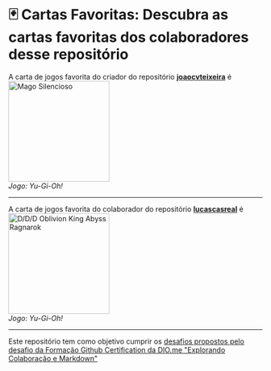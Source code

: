 # 🃏 Cartas Favoritas: Descubra as cartas favoritas dos colaboradores desse repositório

A carta de jogos favorita do criador do repositório **[joaocvteixeira](https://github.com/joaocvteixeira)** é  
<img src="https://images.ygoprodeck.com/images/cards/41175645.jpg" width="200" alt="Mago Silencioso">  
_Jogo: Yu-Gi-Oh!_

---

A carta de jogos favorita do colaborador do repositório **[lucascasreal](https://github.com/lucascasreal)** é  
<img src="https://images-wixmp-ed30a86b8c4ca887773594c2.wixmp.com/f/6e3248ca-b4ca-45f2-98d8-0c50ebd52f42/d927929-0df74e87-5c3c-460e-a731-d11f610c3ab1.png/v1/fit/w_600,h_875,q_70,strp/d_d_d_oblivion_king_abyss_ragnarok_by_kai1411_d927929-375w-2x.jpg?token=eyJ0eXAiOiJKV1QiLCJhbGciOiJIUzI1NiJ9.eyJzdWIiOiJ1cm46YXBwOjdlMGQxODg5ODIyNjQzNzNhNWYwZDQxNWVhMGQyNmUwIiwiaXNzIjoidXJuOmFwcDo3ZTBkMTg4OTgyMjY0MzczYTVmMGQ0MTVlYTBkMjZlMCIsIm9iaiI6W1t7ImhlaWdodCI6Ijw9ODc1IiwicGF0aCI6IlwvZlwvNmUzMjQ4Y2EtYjRjYS00NWYyLTk4ZDgtMGM1MGViZDUyZjQyXC9kOTI3OTI5LTBkZjc0ZTg3LTVjM2MtNDYwZS1hNzMxLWQxMWY2MTBjM2FiMS5wbmciLCJ3aWR0aCI6Ijw9NjAwIn1dXSwiYXVkIjpbInVybjpzZXJ2aWNlOmltYWdlLm9wZXJhdGlvbnMiXX0.W_ya453JSEvhn_9HJCFLcOrRXdgGnMeUYjSRL2TLlto" width="200" alt="D/D/D Oblivion King Abyss Ragnarok">  
_Jogo: Yu-Gi-Oh!_

---

Este repositório tem como objetivo cumprir os [desafios propostos pelo desafio da Formação Github Certification da DIO.me "Explorando Colaboração e Markdown"](https://github.com/alinealien/desafio-github-markdown)
